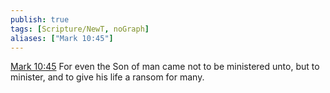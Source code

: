```yaml
---
publish: true
tags: [Scripture/NewT, noGraph]
aliases: ["Mark 10:45"]
---
```

[Mark 10:45](https://churchofjesuschrist.org/study/scriptures/nt/mark/10?lang=eng&id=p45#p45) For even the Son of man came not to be ministered unto, but to minister, and to give his life a ransom for many.
